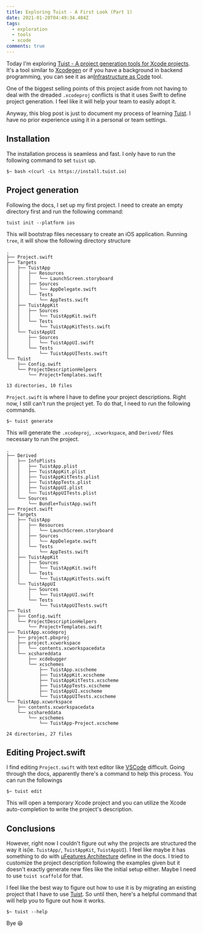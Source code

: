 ```yaml
---
title: Exploring Tuist - A First Look (Part 1)
date: 2021-01-28T04:49:34.404Z
tags:
  - exploration
  - tools
  - xcode
comments: true
---
```

Today I'm exploring [Tuist - A project generation tools for Xcode projects][1]. It's a tool similar to [Xcodegen][2] or if you have a background in backend programming, you can see it as an[Infrastructure as Code][3] tool.

One of the biggest selling points of this project aside from not having to deal with the dreaded `.xcodeproj` conflicts is that it uses Swift to define project generation. I feel like it will help your team to easily adopt it.

Anyway, this blog post is just to document my process of learning [Tuist][1]. I have no prior experience using it in a personal or team settings.

## Installation

The installation process is seamless and fast. I only have to run the following command to set `tuist` up.

```
$~ bash <(curl -Ls https://install.tuist.io)
```

## Project generation

Following the docs, I set up my first project. I need to create an empty directory first and run the following command:

```
tuist init --platform ios
```

This will bootstrap files necessary to create an iOS application. Running `tree`, it will show the following directory structure

````
.
├── Project.swift
├── Targets
│   ├── TuistApp
│   │   ├── Resources
│   │   │   └── LaunchScreen.storyboard
│   │   ├── Sources
│   │   │   └── AppDelegate.swift
│   │   └── Tests
│   │       └── AppTests.swift
│   ├── TuistAppKit
│   │   ├── Sources
│   │   │   └── TuistAppKit.swift
│   │   └── Tests
│   │       └── TuistAppKitTests.swift
│   └── TuistAppUI
│       ├── Sources
│       │   └── TuistAppUI.swift
│       └── Tests
│           └── TuistAppUITests.swift
└── Tuist
    ├── Config.swift
    └── ProjectDescriptionHelpers
        └── Project+Templates.swift

13 directories, 10 files
````

`Project.swift` is where I have to define your project descriptions. Right now, I still can't run the project yet. To do that, I need to run the following commands.

```
$~ tuist generate
```

This will generate the `.xcodeproj`, `.xcworkspace`, and `Derived/` files necessary to run the project.

````
.
├── Derived
│   ├── InfoPlists
│   │   ├── TuistApp.plist
│   │   ├── TuistAppKit.plist
│   │   ├── TuistAppKitTests.plist
│   │   ├── TuistAppTests.plist
│   │   ├── TuistAppUI.plist
│   │   └── TuistAppUITests.plist
│   └── Sources
│       └── Bundle+TuistApp.swift
├── Project.swift
├── Targets
│   ├── TuistApp
│   │   ├── Resources
│   │   │   └── LaunchScreen.storyboard
│   │   ├── Sources
│   │   │   └── AppDelegate.swift
│   │   └── Tests
│   │       └── AppTests.swift
│   ├── TuistAppKit
│   │   ├── Sources
│   │   │   └── TuistAppKit.swift
│   │   └── Tests
│   │       └── TuistAppKitTests.swift
│   └── TuistAppUI
│       ├── Sources
│       │   └── TuistAppUI.swift
│       └── Tests
│           └── TuistAppUITests.swift
├── Tuist
│   ├── Config.swift
│   └── ProjectDescriptionHelpers
│       └── Project+Templates.swift
├── TuistApp.xcodeproj
│   ├── project.pbxproj
│   ├── project.xcworkspace
│   │   └── contents.xcworkspacedata
│   └── xcshareddata
│       ├── xcdebugger
│       └── xcschemes
│           ├── TuistApp.xcscheme
│           ├── TuistAppKit.xcscheme
│           ├── TuistAppKitTests.xcscheme
│           ├── TuistAppTests.xcscheme
│           ├── TuistAppUI.xcscheme
│           └── TuistAppUITests.xcscheme
└── TuistApp.xcworkspace
    ├── contents.xcworkspacedata
    └── xcshareddata
        └── xcschemes
            └── TuistApp-Project.xcscheme

24 directories, 27 files
````

## Editing Project.swift

I find editing `Project.swift` with text editor like [VSCode][5] difficult. Going through the docs, apparently there's a command to help this process. You can run the followings

```
$~ tuist edit
```

This will open a temporary Xcode project and you can utilize the Xcode auto-completion to write the project's description.

## Conclusions

However, right now I couldn't figure out why the projects are structured the way it is(ie. `TuistApp/`, `TuistAppKit`, `TuistAppUI`). I feel like maybe it has something to do with [µFeatures Architecture][4] define in the docs. I tried to customize the project description following the examples given but it doesn't exactly generate new files like the initial setup either. Maybe I need to use `tuist scaffold` for that.

I feel like the best way to figure out how to use it is by migrating an existing project that I have to use [Tuist][1]. So until then, here's a helpful command that will help you to figure out how it works.

```
$~ tuist --help
```

Bye 😆

[1]: https://tuist.io/
[2]: https://github.com/yonaskolb/XcodeGen
[3]: https://en.wikipedia.org/wiki/Infrastructure_as_code
[4]: https://tuist.io/docs/building-at-scale/microfeatures/
[5]: https://code.visualstudio.com/
